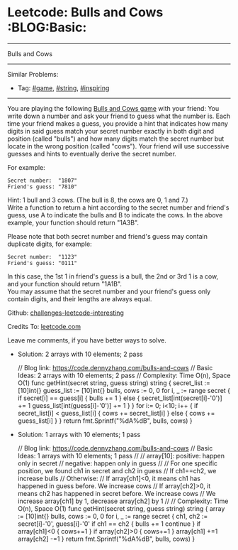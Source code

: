# Leetcode: Bulls and Cows     :BLOG:Basic:


---

Bulls and Cows  

---

Similar Problems:  
-   Tag: [#game](https://code.dennyzhang.com/tag/game), [#string](https://code.dennyzhang.com/tag/string), [#inspiring](https://code.dennyzhang.com/tag/inspiring)

---

You are playing the following [Bulls and Cows game](https://en.wikipedia.org/wiki/Bulls_and_Cows) with your friend: You write down a number and ask your friend to guess what the number is. Each time your friend makes a guess, you provide a hint that indicates how many digits in said guess match your secret number exactly in both digit and position (called "bulls") and how many digits match the secret number but locate in the wrong position (called "cows"). Your friend will use successive guesses and hints to eventually derive the secret number.  

For example:  

    Secret number:  "1807"
    Friend's guess: "7810"

Hint: 1 bull and 3 cows. (The bull is 8, the cows are 0, 1 and 7.)  
Write a function to return a hint according to the secret number and friend's guess, use A to indicate the bulls and B to indicate the cows. In the above example, your function should return "1A3B".  

Please note that both secret number and friend's guess may contain duplicate digits, for example:  

    Secret number:  "1123"
    Friend's guess: "0111"

In this case, the 1st 1 in friend's guess is a bull, the 2nd or 3rd 1 is a cow, and your function should return "1A1B".  
You may assume that the secret number and your friend's guess only contain digits, and their lengths are always equal.  

Github: [challenges-leetcode-interesting](https://github.com/DennyZhang/challenges-leetcode-interesting/tree/master/bulls-and-cows)  

Credits To: [leetcode.com](https://leetcode.com/problems/bulls-and-cows/description/)  

Leave me comments, if you have better ways to solve.  

-   Solution: 2 arrays with 10 elements; 2 pass

    // Blog link: https://code.dennyzhang.com/bulls-and-cows
    // Basic Ideas: 2 arrays with 10 elements; 2 pass
    // Complexity: Time O(n), Space O(1)
    func getHint(secret string, guess string) string {
        secret_list := [10]int{}
        guess_list := [10]int{}
        bulls, cows := 0, 0
        for i, _ := range secret {
            if secret[i] == guess[i] {
                bulls += 1
            } else {
                secret_list[int(secret[i]-'0')] += 1
                guess_list[int(guess[i]-'0')] += 1
            }
        }
        for i:= 0; i<10; i++ {
            if secret_list[i] < guess_list[i] {
                cows += secret_list[i]
            } else {
                cows += guess_list[i]
            }
        }
        return fmt.Sprintf("%dA%dB", bulls, cows)
    }

-   Solution: 1 arrays with 10 elements; 1 pass

    // Blog link: https://code.dennyzhang.com/bulls-and-cows
    // Basic Ideas: 1 arrays with 10 elements; 1 pass
    //
    //  array[10]: positive: happen only in secret
    //             negative: happen only in guess
    //
    //  For one specific position, we found ch1 in secret and ch2 in guess
    //    If ch1==ch2, we increase bulls
    //    Otherwise: 
    //       If array[ch1]<0, it means ch1 has happened in guess before. We increase cows
    //       If array[ch2]>0, it means ch2 has happened in secret before. We increase cows
    //       We increase array[ch1] by 1, decrease array[ch2] by 1
    //
    // Complexity: Time O(n), Space O(1)
    func getHint(secret string, guess string) string {
        array := [10]int{}
        bulls, cows := 0, 0
        for i, _ := range secret {
            ch1, ch2 := secret[i]-'0', guess[i]-'0'
            if ch1 == ch2 {
                bulls += 1
                continue
            }
            if array[ch1]<0 { cows+=1 }
            if array[ch2]>0 { cows+=1 }
            array[ch1] +=1
            array[ch2] -=1
        }
        return fmt.Sprintf("%dA%dB", bulls, cows)
    }